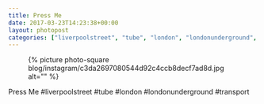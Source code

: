 ```yaml
---
title: Press Me
date: 2017-03-23T14:23:38+00:00
layout: photopost
categories: ["liverpoolstreet", "tube", "london", "londonunderground", "transport", "photos", "instagram"]
---
```


<figure class="photo photo--square">
  {% picture photo-square blog/instagram/c3da2697080544d92c4ccb8decf7ad8d.jpg alt="" %}
</figure>

Press Me
#liverpoolstreet #tube #london #londonunderground #transport
